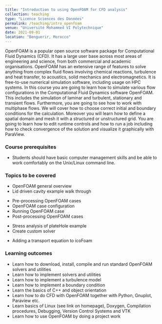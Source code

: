 ```yaml
---
title: "Introduction to using OpenFOAM for CFD analysis"
collection: teaching
type: "Licence Sciences des Données"
permalink: /teaching/intro_openfoam
venue: "Université Mohammed VI Polytechnique"
date: 2021-09-01
location: "Benguerir, Morocco"
---
```



OpenFOAM is a popular open source software package for Computational Fluid Dynamics (CFD). It has a large user base across most areas of engineering and science, from both commercial and academic organisations. OpenFOAM has an extensive range of features to solve anything from complex fluid flows involving chemical reactions, turbulence and heat transfer, to acoustics, solid mechanics and electromagnetics. It is free-to-use numerical simulation software, including usage on HPC systems.
In this course you are going to learn how to simulate various flow configurations in the Computational Fluid Dynamics software OpenFOAM. This includes the simulation of laminar and turbulent, stationary and transient flows. Furthermore, you are going to see how to work with multiphase flows. We will cover how to choose correct initial and boundary conditions for the calculation. Moreover you will learn how to define a spatial domain and mesh it with a structured or unstructured grid. You are going to learn how to edit runtime controls and how to run a job including how to check convergence of the solution and visualize it graphically with ParaView.

### Course prerequisites

-	Students should have basic computer management skills and be able to work comfortably on the Unix/Linux command line.


### Topics to be covered 
-	OpenFOAM general overview
-	Lid driven cavity example walk through
*	Pre-processing OpenFOAM cases
*	OpenFOAM case configuration
*	Running OpenFOAM case
*	Post-processing OpenFOAM cases
-	Stress analysis of plateHole example
-	Create custom solver
*	Adding a transport equation to icoFoam


### Learning outcomes
-	Learn how to download, install, compile and run standard OpenFOAM solvers and utilities
-	Learn how to implement solvers and utilities
-	Learn how to implement a turbulence model
-	Learn how to implement a boundary condition
-	Learn the basics of C++ and object orientation
-	Learn how to do CFD with OpenFOAM together with Python, Gnuplot, Paraview etc.
-	Learn basics of Linux (see link on homepage), Doxygen, Compilation procedures, Debugging, Version Control Systems and VTK
-	Learn how to use OpenFOAM by doing a project work

